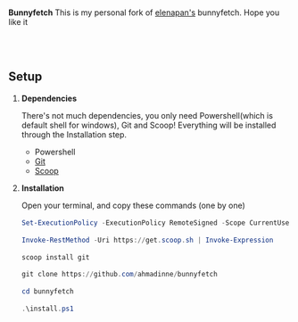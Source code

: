 <div align="center>
    <img src="preview.png" width="100%" height="100%" alt="bunnyfetch preview image">
</div>
<br>

**Bunnyfetch**
This is my personal fork of [elenapan's](https://github.com/elenapan) bunnyfetch.
Hope you like it

<br>
<br>

## Setup

1. **Dependencies**

    There's not much dependencies, you only need Powershell(which is default shell for windows), Git and Scoop!
    Everything will be installed through the Installation step.

    + Powershell
    + [Git]()
    + [Scoop](https://scoop.sh)

2. **Installation**

    Open your terminal, and copy these commands (one by one)

    ```powershell
    Set-ExecutionPolicy -ExecutionPolicy RemoteSigned -Scope CurrentUser
    ```

    ```powershell
    Invoke-RestMethod -Uri https://get.scoop.sh | Invoke-Expression 
    ```

    ```powershell
    scoop install git
    ```

    ```powershell
    git clone https://github.com/ahmadinne/bunnyfetch
    ```

    ```powershell
    cd bunnyfetch
    ```

    ```powershell
    .\install.ps1
    ```
